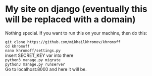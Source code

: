 # My site on django (eventually this will be replaced with a domain)
Nothing special.
If you want to run this on your machine, then do this:

`git clone https://github.com/mikhailkhromov/khromoff`\
`cd khromoff`\
`nano khromoff/settings.py`\
insert SECRET_KEY var into there\
`python3 manage.py migrate`\
`python3 manage.py runserver`\
Go to localhost:8000 and here it will be.
